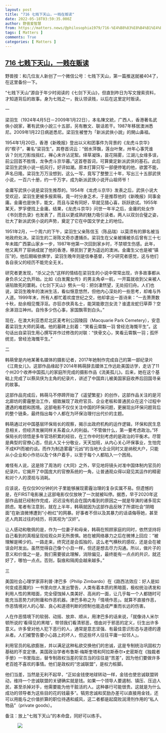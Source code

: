 ```yaml
---
layout: post
title: "716 七贱下天山，一贱在贩读"
date: 2022-05-18T03:59:35.000Z
author: 野兽爱智慧
from: https://matters.news/@philosophia1979/716-%E4%B8%83%E8%B4%B1%E4%B8%8B%E5%A4%A9%E5%B1%B1-%E4%B8%80%E8%B4%B1%E5%9C%A8%E8%B4%A9%E8%AF%BB-bafyreighol6lo2i7gxenyzvwkkjp44ry2xhponez7mkexezizqiyqggmd4
tags: [ Matters ]
comments: True
categories: [ Matters ]
---
```

<!--1652846375000-->
[716 七贱下天山，一贱在贩读](https://matters.news/@philosophia1979/716-%E4%B8%83%E8%B4%B1%E4%B8%8B%E5%A4%A9%E5%B1%B1-%E4%B8%80%E8%B4%B1%E5%9C%A8%E8%B4%A9%E8%AF%BB-bafyreighol6lo2i7gxenyzvwkkjp44ry2xhponez7mkexezizqiyqggmd4)
------

<div>
<p>野兽按：和几位友人新创了一个微信公号：七贱下天山，第一篇推送就被404了，在这里备份一下。</p><p>“七贱下天山”源自于年少时阅读的《七剑下天山》，但直到昨日为写文搜索资料，才知道背后的故事。身为七贱之一，我认领读贱，以后在这里定时贩读。</p><p>一</p><p>梁羽生（1924年4月5日－2009年1月22日），本名陳文統，广西人，香港著名武俠小說家，著有武俠小說三十五部，另有散文、联话若干。1987年移居澳洲悉尼。2009年1月22日病逝悉尼。梁羽生被誉为「新派武俠小說」的開山鼻祖。</p><p>1954年1月20日，香港《新晚报》登出以义和团事件为背景的《龙虎斗京华》的“楔子”，署名“梁羽生”。其卷首词云：“弱水萍飘，莲台叶聚，卅年心事凭谁诉？剑光刀影烛摇红，禅心未许沾泥絮。绎草凝珠，昙花隔雾，江湖儿女缘多误，前尘回首不胜情，龙争虎斗京华暮。”这首卷首词，可算奠定新派武侠的基石。此后梁羽生武侠小说一纸风行，好评如潮。原本打算只写一部便停笔的他，欲罢不能，声名日隆。梁羽生万万没想到，这么一写，竟写了整整三十年，写出三十五部武侠小说，一百六十册，约一千万字，成为新派武侠小说开山祖师爷！</p><p>金庸写武侠小说是梁羽生推荐的。1954年《龙虎斗京华》发表之后，武侠小说大受欢迎，梁羽生更被多报索稿，竟一时分身乏术，于是推荐他的《新晚报》同事金庸。金庸也是快手，能文，而且与梁有同好，早就见猎心喜，跃跃欲试。1955年某天，罗孚便找上金庸。结果，《龙虎斗京华》问世一年半之后，金庸的处女作《书剑恩仇录》也发表了，而且以更成熟的魅力吸引读者。两人以双剑合璧之姿，壮大了新派武侠小说的声势，奠定了它在中国文学史上的地位。</p><p>1951年2月，一个周六的下午，梁羽生父亲陈信玉（陈品瑞）以莫须有的罪名被当地政府处决。梁羽生的二哥陈文奇亦遭捕杀。梁羽生在父亲被捕被杀后曾有三十七年未踏广西蒙山家乡一步，1987年他第一次回到家乡时，不禁顿生伤感。此年，他又离开了容纳成就了他的香港，移民到了更为遥远的澳洲。金庸生父也是被“镇压”的，他后期皈依佛学，梁羽生晚年则是信奉基督，不少研究者感觉，这与他们各自丧父的经历不能完全无关。</p><p>研究者更发现，“杀父之仇”这样的情结在梁羽生的小说中常常出现，许多故事都从身负杀父之仇开始。比如《白发魔女传》的男主角卓一航，一开篇就收到父亲被人诬陷致死的噩耗。《七剑下天山》劈头一句：把剑凄然望，无处招归舟。人们也说，梁羽生晚年的澳洲生活，看似惬意悠然，但他内心深处的一些思考，却难与外人道。1999年末，所有人都忙着欢度世纪之交，他却拿出一首诗来：“一去萧萧数十秋，劫余相见慨浮沤。亦狂亦侠真名士，能哭能歌岂女流？谁遣龙蛇归草莽？空余涕泪泣神州。自怜多少伤心事，家国飘零到白头。”</p><p>现在，在澳大利亚悉尼北区麦考利公园陵园（Macquarie Park Cemetery），安息着梁羽生大师的英魂。他的墓碑上刻着：“笑看云霄飘一羽 曾经沧海慨平生”。这句话出自梁羽生用心撰写并作过修改的对联：“侠骨文心，笑看云霄飘一羽；孤怀统览，曾经沧海慨平生。”</p><p>二</p><p>韩萌曾是内地某著名媒体的摄影记者，2017年她制作完成自己的第一部纪录片《江南女儿》。这部作品缘起于2014年韩萌辞去媒体工作远赴美国访学，走访了11个州20个收养中国孤儿的家庭所完成的摄影作品《流美孤儿》。后来，她在这个基础上完成了以蔡凤侠为主角的纪录片，讲述了中国弃儿被美国家庭收养后回国寻亲的故事。</p><p>这部作品完成后，韩萌马不停蹄开始了《遥望繁星》的创作，这部作品关注的是河北廊坊的雾霾整治工作，细致展现了政府官员、企业老板和普通民众在这个过程中遭遇的难题和困境。这部电影不仅仅关注中国的环保问题，更展现出环保问题背后的整个链条，最终指出每个人都在为环保治理付出代价的主题。</p><p>韩萌通过对中国基层环保局长的观察，揭示出政府机构的运作逻辑，环保和民生息息相关，但经济发展同样关系着众人的利益。“不管做什么，第一要考虑政治。”环保局长的领悟是多年官场积累的经验，在工作中时刻考虑的是政治的平衡术。尽管是典型的官僚心态，但此人又十分敬业，天天加班，从内心关心环保事业，生怕完不成KPI而被约谈。而作为制造雾霾“元凶”的当地大企业同时又是纳税大户，只能从小企业和小作坊以及个体户着手，以至于每个人都陷入一个困局。</p><p>难怪有人说，这是除了周浩的《大同》之外，罕见地将镜头对准中国体制内官员的纪录片。它揭开了中国庞大的官僚系统的一角，让普通观众得以窥见其运作的精密和对个人的漠视与消耗。</p><p>应该说，在仅仅90分钟的片子里能够展现雾霾治理的复杂实属不易。但遗憾的是，在FIRST电影展上这部电影仅仅放映了一次就被叫停。据悉，早于2020年这部作品就已经制作完成，迟迟没有机会在国内看到的原因之一就是导演的诸多现实顾虑。笔者有注意到，就在上半年，韩萌就因为这部作品反映了所谓社会“阴暗面”在新浪微博遭到“小粉红”的网暴。好事者不但以及其暴力的话语侮辱她，甚至还人肉其过往的经历，将其视为“汉奸”。</p><p>让人感动和敬佩的是，作为一位妻子和母亲，韩萌在照顾家庭的同时，依然坚持将自己看到的真相呈现给观众并无所畏惧。她在被网络暴力之后在微博上回应：“被理解是稀少的。一路走来，终究还是会孤独的，这么老气横秋的感叹，还是会在被误会时发出。虽然觉得自己像个小丑一样，但还是想去尽力沟通。所以，做片子的意义和价值之一是，我们需要彼此理解，消除偏见，最终能有一点点的共识，就还好了，哪怕一点点。否则，裂痕和隔阂会越来越多。”</p><p>三</p><p>美国社会心理学家菲利普·津巴多（Philip Zimbardo）在《路西法效应：好人是如何变成恶魔的》一书里向世人发出警告，人类有着本质的黑暗面，极权统治诱发和利用人性的黑暗面，完全侵蚀掉人类美好、高尚的一面，让几乎每一个人都随时可能充当恶势力的附庸和作恶机器。津巴多称之为「情境作恶」。就算不直接作恶，作恶情境对人的心智、良心和道德判断的控制也能造成严重而长远的伤害。</p><p>人在作恶情境下的软弱、动摇、放弃、顺从，用津巴多的话来说，「就像诗人米尔顿所说的’看得见的黑暗’，带领我们看清邪恶，借由对于邪恶的定义，衍生出许多意义。许多曾对他人犯下恶行的人，通常是意志坚强、有最佳意识形态与道德的遵从者。人们被警告要小心路上的坏人，但这些坏人往往平庸一如邻人」。</p><p>利用官员的私欲膨胀，并以满足这种私欲交换他们的忠诚，这是专制统治巩固权力基础的不变定律。美国政治学者布鲁斯·梅斯奎塔和阿拉斯泰尔•史密斯在《独裁者手册》一书里指出，替专制政权当差的官员当的往往是“苦差”，因为他们要做许多老百姓不喜欢的事情。他们是政权的“忠诚联盟”，是权力桩脚。</p><p>他们当差，当然是无利不起早，“正如金钱使地球转动一样，金钱也使忠诚联盟转动，维持一个忠诚联盟的关键确实就是钱。如果一个领导人要遏制、镇压、压迫人民，甚至杀掉对手，他需要能为他干脏活的人。这种暴行可能很贵。这就是为什么成功的领导者为这些目的花的钱最多”。犒劳忠诚和奖励办差可以直接用金钱，还可以用能与之价值折算的职位待遇和威风，这二者都是起腐败润滑剂作用的“私人物品”（private goods）。</p><p>备注：放上“七贱下天山”的本命盘，同好可以练手。</p><figure class="image"><img src="https://assets.matters.news/embed/9cc72287-d192-4532-a17d-0eadb66a9a78.jpeg" data-asset-id="9cc72287-d192-4532-a17d-0eadb66a9a78" referrerpolicy="no-referrer"><figcaption><span></span></figcaption></figure><p><br></p>
</div>
